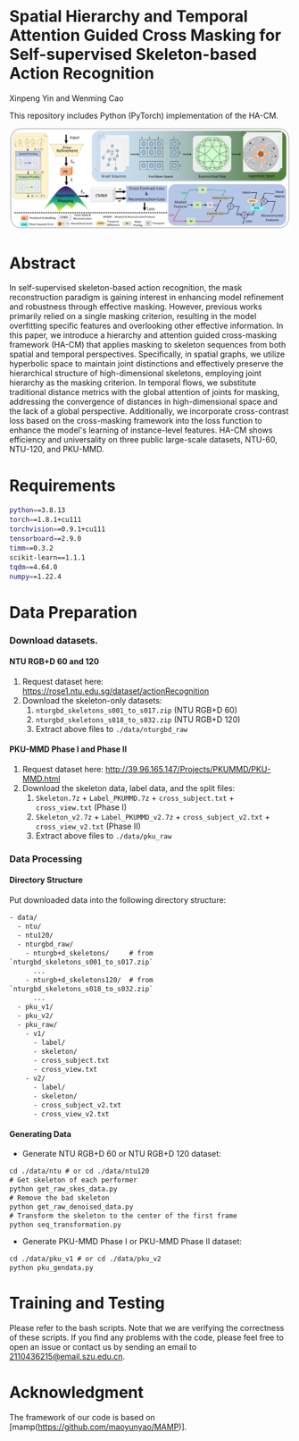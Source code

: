 # Spatial Hierarchy and Temporal Attention Guided Cross Masking for Self-supervised Skeleton-based Action Recognition
Xinpeng Yin and Wenming Cao


This repository includes Python (PyTorch) implementation of the HA-CM.

![](./image/Figure2.Framework.jpg)

# Abstract
In self-supervised skeleton-based action recognition, the mask reconstruction paradigm is gaining interest in enhancing model refinement and robustness through effective masking.
However, previous works primarily relied on a single masking criterion, resulting in the model overfitting specific features and overlooking other effective information.
In this paper, we introduce a hierarchy and attention guided cross-masking framework (HA-CM) that applies masking to skeleton sequences from both spatial and temporal perspectives.
Specifically, in spatial graphs, we utilize hyperbolic space to maintain joint distinctions and effectively preserve the hierarchical structure of high-dimensional skeletons, employing joint hierarchy as the masking criterion.
In temporal flows, we substitute traditional distance metrics with the global attention of joints for masking, addressing the convergence of distances in high-dimensional space and the lack of a global perspective.
Additionally, we incorporate cross-contrast loss based on the cross-masking framework into the loss function to enhance the model's learning of instance-level features.
HA-CM shows efficiency and universality on three public large-scale datasets, NTU-60, NTU-120, and PKU-MMD. 

# Requirements

```bash
python==3.8.13
torch==1.8.1+cu111
torchvision==0.9.1+cu111
tensorboard==2.9.0
timm==0.3.2
scikit-learn==1.1.1
tqdm==4.64.0
numpy==1.22.4
```

# Data Preparation

### Download datasets.
#### NTU RGB+D 60 and 120
1. Request dataset here: https://rose1.ntu.edu.sg/dataset/actionRecognition
2. Download the skeleton-only datasets:
   1. `nturgbd_skeletons_s001_to_s017.zip` (NTU RGB+D 60)
   2. `nturgbd_skeletons_s018_to_s032.zip` (NTU RGB+D 120)
   3. Extract above files to `./data/nturgbd_raw`

#### PKU-MMD Phase I and Phase II
1. Request dataset here: http://39.96.165.147/Projects/PKUMMD/PKU-MMD.html
2. Download the skeleton data, label data, and the split files:
   1. `Skeleton.7z` + `Label_PKUMMD.7z` + `cross_subject.txt` + `cross_view.txt` (Phase I)
   2. `Skeleton_v2.7z` + `Label_PKUMMD_v2.7z` + `cross_subject_v2.txt` + `cross_view_v2.txt` (Phase II)
   3. Extract above files to `./data/pku_raw`

### Data Processing

#### Directory Structure

Put downloaded data into the following directory structure:

```
- data/
  - ntu/
  - ntu120/
  - nturgbd_raw/
    - nturgb+d_skeletons/     # from `nturgbd_skeletons_s001_to_s017.zip`
      ...
    - nturgb+d_skeletons120/  # from `nturgbd_skeletons_s018_to_s032.zip`
      ...
  - pku_v1/
  - pku_v2/
  - pku_raw/
    - v1/
      - label/
      - skeleton/
      - cross_subject.txt
      - cross_view.txt
    - v2/
      - label/
      - skeleton/
      - cross_subject_v2.txt
      - cross_view_v2.txt
```

#### Generating Data

- Generate NTU RGB+D 60 or NTU RGB+D 120 dataset:
```
cd ./data/ntu # or cd ./data/ntu120
# Get skeleton of each performer
python get_raw_skes_data.py
# Remove the bad skeleton 
python get_raw_denoised_data.py
# Transform the skeleton to the center of the first frame
python seq_transformation.py
```
- Generate PKU-MMD Phase I or PKU-MMD Phase II dataset:
```
cd ./data/pku_v1 # or cd ./data/pku_v2
python pku_gendata.py
```

# Training and Testing
Please refer to the bash scripts. Note that we are verifying the correctness of these scripts. If you find any problems with the code, please feel free to open an issue or contact us by sending an email to 2110436215@email.szu.edu.cn.



# Acknowledgment
The framework of our code is based on [mamp(https://github.com/maoyunyao/MAMP)].

